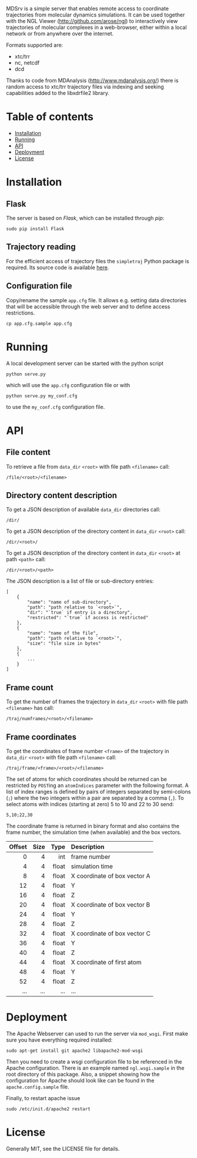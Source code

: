 
MDSrv is a simple server that enables remote access to coordinate trajectories from molecular dynamics simulations. It can be used together with the NGL Viewer (http://github.com/arose/ngl) to interactively view trajectories of molecular complexes in a web-browser, either within a local network or from anywhere over the internet.

Formats supported are:
* xtc/trr
* nc, netcdf
* dcd

Thanks to code from MDAnalysis (http://www.mdanalysis.org/) there is random access to xtc/trr trajectory files via indexing and seeking capabilities added to the libxdrfile2 library.


Table of contents
=================

* [Installation](#installation)
* [Running](#running)
* [API](#api)
* [Deployment](#deployment)
* [License](#license)


Installation
============

Flask
-----

The server is based on *Flask*, which can be installed through *pip*:

    sudo pip install Flask



Trajectory reading
------------------

For the efficient access of trajectory files the `simpletraj` Python package is required. Its source code is available [here](https://github.com/arose/simpletraj).



Configuration file
------------------

Copy/rename the sample `app.cfg` file. It allows e.g. setting data directories that will be accessible through the web server and to define access restrictions.

    cp app.cfg.sample app.cfg



Running
=======

A local development server can be started with the python script

    python serve.py


which will use the `app.cfg` configuration file or with

    python serve.py my_conf.cfg


to use the `my_conf.cfg` configuration file.


API
===

File content
------------

To retrieve a file from `data_dir` `<root>` with file path `<filename>` call:

    /file/<root>/<filename>


Directory content description
-----------------------------

To get a JSON description of available `data_dir` directories call:

    /dir/


To get a JSON description of the directory content in `data_dir` `<root>` call:

    /dir/<root>/


To get a JSON description of the directory content in `data_dir` `<root>` at path `<path>` call:

    /dir/<root>/<path>


The JSON description is a list of file or sub-directory entries:

    [
        {
            "name": "name of sub-directory",
            "path": "path relative to `<root>`",
            "dir": "`true` if entry is a directory",
            "restricted": "`true` if access is restricted"
        },
        {
            "name": "name of the file",
            "path": "path relative to `<root>`",
            "size": "file size in bytes"
        },
        {
            ...
        }
    ]



Frame count
-----------

To get the number of frames the trajectory in `data_dir` `<root>` with file path `<filename>` has call:

    /traj/numframes/<root>/<filename>


Frame coordinates
-----------------

To get the coordinates of frame number `<frame>` of the trajectory in `data_dir` `<root>` with file path `<filename>` call:

    /traj/frame/<frame>/<root>/<filename>


The set of atoms for which coordinates should be returned can be restricted by `POST`ing an `atomIndices` parameter with the following format. A list of index ranges is defined by pairs of integers separated by semi-colons (`;`) where the two integers within a pair are separated by a comma (`,`). To select atoms with indices (starting at zero) 5 to 10 and 22 to 30 send:

    5,10;22,30


The coordinate frame is returned in binary format and also contains the frame number, the simulation time (when available) and the box vectors.

| Offset | Size |  Type | Description                  |
| -----: | ---: | ----: | :--------------------------- |
|      0 |    4 |   int | frame number                 |
|      4 |    4 | float | simulation time              |
|      8 |    4 | float | X coordinate of box vector A |
|     12 |    4 | float | Y                            |
|     16 |    4 | float | Z                            |
|     20 |    4 | float | X coordinate of box vector B |
|     24 |    4 | float | Y                            |
|     28 |    4 | float | Z                            |
|     32 |    4 | float | X coordinate of box vector C |
|     36 |    4 | float | Y                            |
|     40 |    4 | float | Z                            |
|     44 |    4 | float | X coordinate of first atom   |
|     48 |    4 | float | Y                            |
|     52 |    4 | float | Z                            |
|    ... |  ... |   ... | ...                          |


Deployment
==========

The Apache Webserver can used to run the server via `mod_wsgi`. First make sure you have everything required installed:

    sudo apt-get install git apache2 libapache2-mod-wsgi


Then you need to create a wsgi configuration file to be referenced in the Apache configuration. There is an example named `ngl.wsgi.sample` in the root directory of this package. Also, a snippet showing how the configuration for Apache should look like can be found in the `apache.config.sample` file.

Finally, to restart apache issue

    sudo /etc/init.d/apache2 restart



License
=======

Generally MIT, see the LICENSE file for details.
